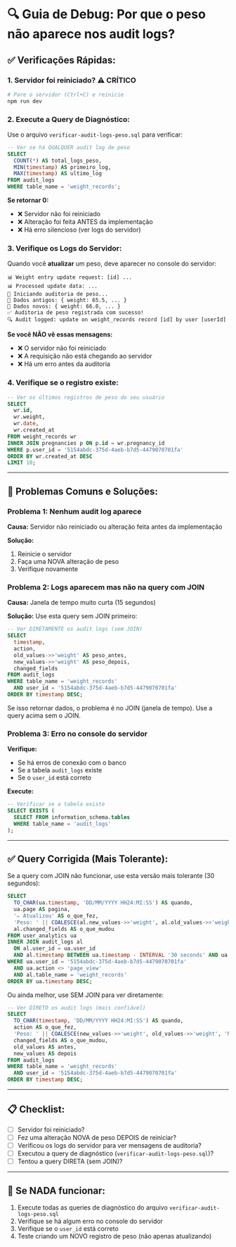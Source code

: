 # 🔍 Guia de Debug: Por que o peso não aparece nos audit logs?

## ✅ Verificações Rápidas:

### 1. **Servidor foi reiniciado?** ⚠️ CRÍTICO
```bash
# Pare o servidor (Ctrl+C) e reinicie
npm run dev
```

### 2. **Execute a Query de Diagnóstico:**

Use o arquivo `verificar-audit-logs-peso.sql` para verificar:

```sql
-- Ver se há QUALQUER audit log de peso
SELECT 
  COUNT(*) AS total_logs_peso,
  MIN(timestamp) AS primeiro_log,
  MAX(timestamp) AS ultimo_log
FROM audit_logs
WHERE table_name = 'weight_records';
```

**Se retornar 0:**
- ❌ Servidor não foi reiniciado
- ❌ Alteração foi feita ANTES da implementação
- ❌ Há erro silencioso (ver logs do servidor)

### 3. **Verifique os Logs do Servidor:**

Quando você **atualizar** um peso, deve aparecer no console do servidor:

```
📊 Weight entry update request: [id] ...
📊 Processed update data: ...
📝 Iniciando auditoria de peso...
📝 Dados antigos: { weight: 65.5, ... }
📝 Dados novos: { weight: 66.0, ... }
✅ Auditoria de peso registrada com sucesso!
🔍 Audit logged: update on weight_records record [id] by user [userId]
```

**Se você NÃO vê essas mensagens:**
- ❌ O servidor não foi reiniciado
- ❌ A requisição não está chegando ao servidor
- ❌ Há um erro antes da auditoria

### 4. **Verifique se o registro existe:**

```sql
-- Ver os últimos registros de peso do seu usuário
SELECT 
  wr.id,
  wr.weight,
  wr.date,
  wr.created_at
FROM weight_records wr
INNER JOIN pregnancies p ON p.id = wr.pregnancy_id
WHERE p.user_id = '5154abdc-375d-4aeb-b7d5-4479070701fa'
ORDER BY wr.created_at DESC
LIMIT 10;
```

---

## 🐛 Problemas Comuns e Soluções:

### Problema 1: Nenhum audit log aparece

**Causa:** Servidor não reiniciado ou alteração feita antes da implementação

**Solução:**
1. Reinicie o servidor
2. Faça uma NOVA alteração de peso
3. Verifique novamente

### Problema 2: Logs aparecem mas não na query com JOIN

**Causa:** Janela de tempo muito curta (15 segundos)

**Solução:** Use esta query sem JOIN primeiro:

```sql
-- Ver DIRETAMENTE os audit logs (sem JOIN)
SELECT
  timestamp,
  action,
  old_values->>'weight' AS peso_antes,
  new_values->>'weight' AS peso_depois,
  changed_fields
FROM audit_logs
WHERE table_name = 'weight_records'
  AND user_id = '5154abdc-375d-4aeb-b7d5-4479070701fa'
ORDER BY timestamp DESC;
```

Se isso retornar dados, o problema é no JOIN (janela de tempo). Use a query acima sem o JOIN.

### Problema 3: Erro no console do servidor

**Verifique:**
- Se há erros de conexão com o banco
- Se a tabela `audit_logs` existe
- Se o `user_id` está correto

**Execute:**
```sql
-- Verificar se a tabela existe
SELECT EXISTS (
  SELECT FROM information_schema.tables 
  WHERE table_name = 'audit_logs'
);
```

---

## ✅ Query Corrigida (Mais Tolerante):

Se a query com JOIN não funcionar, use esta versão mais tolerante (30 segundos):

```sql
SELECT
  TO_CHAR(ua.timestamp, 'DD/MM/YYYY HH24:MI:SS') AS quando,
  ua.page AS pagina,
  '✏️ Atualizou' AS o_que_fez,
  'Peso: ' || COALESCE(al.new_values->>'weight', al.old_values->>'weight', 'N/A') || ' kg' AS item_afetado,
  al.changed_fields AS o_que_mudou
FROM user_analytics ua
INNER JOIN audit_logs al
  ON al.user_id = ua.user_id
  AND al.timestamp BETWEEN ua.timestamp - INTERVAL '30 seconds' AND ua.timestamp + INTERVAL '30 seconds'
WHERE ua.user_id = '5154abdc-375d-4aeb-b7d5-4479070701fa'
  AND ua.action <> 'page_view'
  AND al.table_name = 'weight_records'
ORDER BY ua.timestamp DESC;
```

Ou ainda melhor, use SEM JOIN para ver diretamente:

```sql
-- Ver DIRETO os audit logs (mais confiável)
SELECT
  TO_CHAR(timestamp, 'DD/MM/YYYY HH24:MI:SS') AS quando,
  action AS o_que_fez,
  'Peso: ' || COALESCE(new_values->>'weight', old_values->>'weight', 'N/A') || ' kg' AS item_afetado,
  changed_fields AS o_que_mudou,
  old_values AS antes,
  new_values AS depois
FROM audit_logs
WHERE table_name = 'weight_records'
  AND user_id = '5154abdc-375d-4aeb-b7d5-4479070701fa'
ORDER BY timestamp DESC;
```

---

## 📋 Checklist:

- [ ] Servidor foi reiniciado?
- [ ] Fez uma alteração NOVA de peso DEPOIS de reiniciar?
- [ ] Verificou os logs do servidor para ver mensagens de auditoria?
- [ ] Executou a query de diagnóstico (`verificar-audit-logs-peso.sql`)?
- [ ] Tentou a query DIRETA (sem JOIN)?

---

## 🚨 Se NADA funcionar:

1. Execute todas as queries de diagnóstico do arquivo `verificar-audit-logs-peso.sql`
2. Verifique se há algum erro no console do servidor
3. Verifique se o `user_id` está correto
4. Teste criando um NOVO registro de peso (não apenas atualizando)

